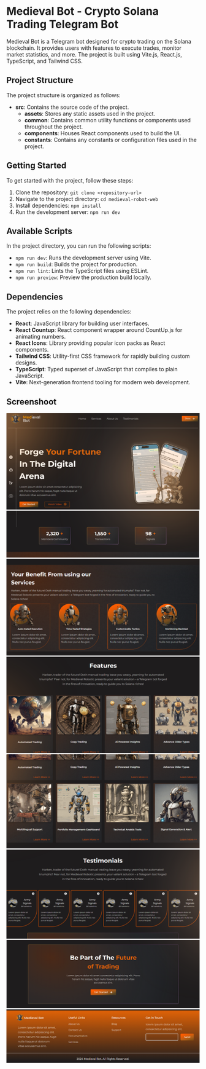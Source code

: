 # Medieval Bot - Crypto Solana Trading Telegram Bot

Medieval Bot is a Telegram bot designed for crypto trading on the Solana blockchain. It provides users with features to execute trades, monitor market statistics, and more. The project is built using Vite.js, React.js, TypeScript, and Tailwind CSS.

## Project Structure

The project structure is organized as follows:

- **src**: Contains the source code of the project.
  - **assets**: Stores any static assets used in the project.
  - **common**: Contains common utility functions or components used throughout the project.
  - **components**: Houses React components used to build the UI.
  - **constants**: Contains any constants or configuration files used in the project.

## Getting Started

To get started with the project, follow these steps:

1. Clone the repository: `git clone <repository-url>`
2. Navigate to the project directory: `cd medieval-robot-web`
3. Install dependencies: `npm install`
4. Run the development server: `npm run dev`

## Available Scripts

In the project directory, you can run the following scripts:

- `npm run dev`: Runs the development server using Vite.
- `npm run build`: Builds the project for production.
- `npm run lint`: Lints the TypeScript files using ESLint.
- `npm run preview`: Preview the production build locally.

## Dependencies

The project relies on the following dependencies:

- **React**: JavaScript library for building user interfaces.
- **React Countup**: React component wrapper around CountUp.js for animating numbers.
- **React Icons**: Library providing popular icon packs as React components.
- **Tailwind CSS**: Utility-first CSS framework for rapidly building custom designs.
- **TypeScript**: Typed superset of JavaScript that compiles to plain JavaScript.
- **Vite**: Next-generation frontend tooling for modern web development.


## Screenshoot
![Medieval Screenshot](public/screenshot%20(1).png)
![Medieval Screenshot](public/screenshot%20(2).png)
![Medieval Screenshot](public/screenshot%20(3).png)
![Medieval Screenshot](public/screenshot%20(4).png)
![Medieval Screenshot](public/screenshot%20(5).png)
![Medieval Screenshot](public/screenshot%20(6).png)
![Medieval Screenshot](public/screenshot%20(7).png)
![Medieval Screenshot](public/screenshot%20(8).png)


